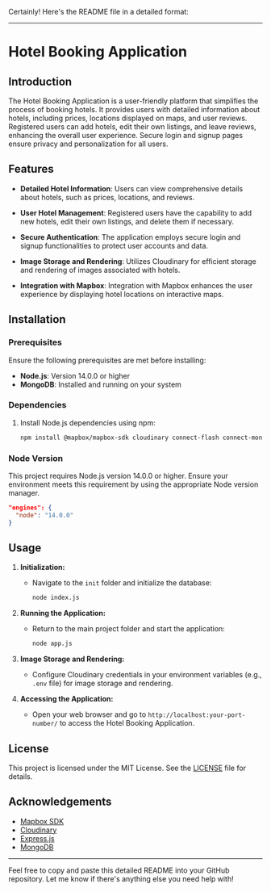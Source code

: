Certainly! Here's the README file in a detailed format:

---

# Hotel Booking Application

## Introduction

The Hotel Booking Application is a user-friendly platform that simplifies the process of booking hotels. It provides users with detailed information about hotels, including prices, locations displayed on maps, and user reviews. Registered users can add hotels, edit their own listings, and leave reviews, enhancing the overall user experience. Secure login and signup pages ensure privacy and personalization for all users.

## Features

- **Detailed Hotel Information**: Users can view comprehensive details about hotels, such as prices, locations, and reviews.
  
- **User Hotel Management**: Registered users have the capability to add new hotels, edit their own listings, and delete them if necessary.
  
- **Secure Authentication**: The application employs secure login and signup functionalities to protect user accounts and data.
  
- **Image Storage and Rendering**: Utilizes Cloudinary for efficient storage and rendering of images associated with hotels.
  
- **Integration with Mapbox**: Integration with Mapbox enhances the user experience by displaying hotel locations on interactive maps.

## Installation

### Prerequisites

Ensure the following prerequisites are met before installing:

- **Node.js**: Version 14.0.0 or higher
- **MongoDB**: Installed and running on your system

### Dependencies

1. Install Node.js dependencies using npm:

   ```bash
   npm install @mapbox/mapbox-sdk cloudinary connect-flash connect-mongo dotenv ejs ejs-mate express express-session joi method-override mongoose multer multer-storage-cloudinary passport passport-local passport-local-mongoose
   ```

### Node Version

This project requires Node.js version 14.0.0 or higher. Ensure your environment meets this requirement by using the appropriate Node version manager.

```json
"engines": {
  "node": "14.0.0"
}
```

## Usage

1. **Initialization:**
   - Navigate to the `init` folder and initialize the database:
     ```bash
     node index.js
     ```

2. **Running the Application:**
   - Return to the main project folder and start the application:
     ```bash
     node app.js
     ```

3. **Image Storage and Rendering:**
   - Configure Cloudinary credentials in your environment variables (e.g., `.env` file) for image storage and rendering.

4. **Accessing the Application:**
   - Open your web browser and go to `http://localhost:your-port-number/` to access the Hotel Booking Application.

## License

This project is licensed under the MIT License. See the [LICENSE](LICENSE) file for details.

## Acknowledgements

- [Mapbox SDK](https://github.com/mapbox/mapbox-sdk-js)
- [Cloudinary](https://github.com/cloudinary/cloudinary_npm)
- [Express.js](https://github.com/expressjs/express)
- [MongoDB](https://github.com/mongodb/node-mongodb-native)

---

Feel free to copy and paste this detailed README into your GitHub repository. Let me know if there's anything else you need help with!
